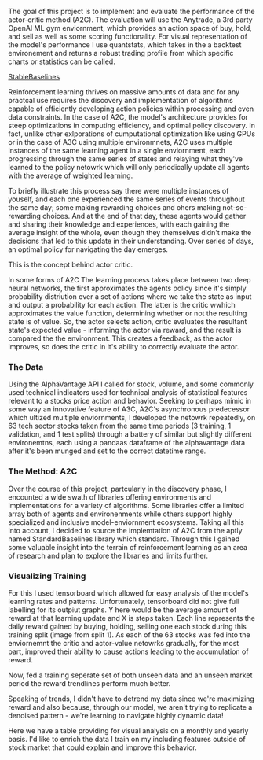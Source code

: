 The goal of this project is to implement and evaluate the performance of the actor-critic method (A2C). The evaluation will use the Anytrade, a 3rd party OpenAI ML gym enviornment, which provides an action space of buy, hold, and sell as well as some scoring functionality. For visual representation of the model's performance I use quantstats, which takes in the a backtest environement and returns a robust trading profile from which specific charts or statistics can be called.

[StableBaselines](https://stable-baselines.readthedocs.io/en/master/index.html)


Reinforcement learning thrives on massive amounts of data and for any practcal use requires the discovery and implementation of algorithms capable of efficiently developing action policies within processing and even data constraints. In the case of A2C, the model's architecture provides for steep optimizations in computing efficiency, and optimal policy discovery. In fact, unlike other exlporations of cumputational optimization like using GPUs or in the case of A3C using multiple environmnets, A2C uses multiple instances of the same learning agent in a single enviornment, each progressing through the same series of states and relaying what they've learned to the policy netowrk which will only periodically update all agents with the average of weighted learning.

To briefly illustrate this process say there were multiple instances of youself, and each one experienced the same series of events throughout the same day; some making rewarding choices and ohers making not-so-rewarding choices. And at the end of that day, these agents would gather and sharing their knowledge and experiences, with each gaining the average insight of the whole, even though they themselves didn't make the decisions that led to this update in their understanding. Over series of days, an optimal policy for navigating the day emerges.

This is the concept behind actor critic.

In some forms of A2C The learning process takes place between two deep neural networks, the first approximates the agents policy since it's simply probability distriution over a set of actions where we take the state as input and output a probability for each action. The latter is the critic wwhich approximates the value function, determining whether or not the resulting state is of value. So, the actor selects action, critic evaluates the resultant state's expected value - informing the actor via reward, and the result is compared the the environment. This creates a feedback, as the actor improves, so does the critic in it's ability to correctly evaluate the actor.


### The Data
Using the AlphaVantage API I called for stock, volume, and some commonly used technical indicators used for technical analysis of statistical features relevant to a stocks price action and behavior. Seeking to perhaps mimic in some way an innovative feature of A3C, A2C's asynchronous predecessor which ultized multiple enviornments, I developed the netowrk repeatedly, on 63 tech sector stocks taken from the same time periods (3 training, 1 validation, and 1 test splits) through a battery of similar but slightly different environemtns, each using a pandaas dataframe of the alphavantage data after it's been munged and set to the correct datetime range.

### The Method: A2C
Over the course of this project, partcularly in the discovery phase, I encounted a wide swath of libraries offering environments and implementations for a variety of algorithms. Some libraries offer a limited array both of agents and environenments while others support highly specialized and inclusive model-enviornment ecosystems. Taking all this into account, I decided to source the implemtation of A2C from the aptly named StandardBaselines library which standard. Through this I gained some valuable insight into the terrain of reinforcement learning as an area of research and plan to explore the libraries and limits further.

### Visualizing Training

For this I used tensorboard which allowed for easy analysis of the model's learning rates and patterns. Unfortunately, tensorboard did not give full labelling for its outpiut graphs.
Y here would be the average amount of reward at that learning update and X is steps taken.
Each line represents the daily reward gained by buying, holding, selling one each stock during this training split (image from split 1). As each of the 63 stocks was fed into the enviornemnt the critic and actor-value netowrks gradually, for the most part, improved their ability to cause actions leading to the accumulation of reward. 

Now, fed a training seperate set of both unseen data and an unseen market period the reward trendlines perform much better.

Speaking of trends, I didn't have to detrend my data since we're maximizing reward and also because, through our model, we aren't trying to replicate a denoised pattern - we're learning to navigate highly dynamic data!


Here we have a table providing for visual analysis on a monthly and yearly basis. I'd like to enrich the data I train on my including features outside of stock market that could explain and improve this behavior.
